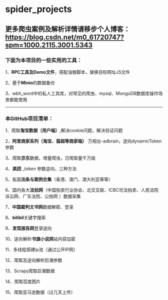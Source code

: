# spider_projects
## 更多爬虫案例及解析详情请移步个人博客：https://blog.csdn.net/m0_61720747?spm=1000.2115.3001.5343

### 下面为本项目的一些实用的工具：

1、**RPC工具及Demo文件**，搭配油猴脚本，替换目标网址JS文件

2、基于**Minio**的数据备份

3、wbh_word中的私人工具库，对常见的爬虫、mysql、MongoDB数据库操作场景都能使用

------

### 本GitHub项目清单：

1、爬取**淘宝数据（用户端）**,解决cookie问题，解决验证问题

2、**阿里商家系列（淘宝、猫超等商家端）** 万相台-adbrain，逆向dynamicToken参数

3、爬取**京东**数据，增量爬虫，日爬取量千万级

4、**美团** _token 参数逆向，三种方法

5、各国**法条与案例合集**（香港、澳门、澳大利亚等等）

6、国内各大**法拍网**（中国拍卖行业协会、北交互联、ICBC司法拍卖、人民法院诉讼网、广东法院、公拍网 ）数据采集

7、**中国裁判文书网**数据解密、登录

8、**bilibil**关键字搜索

9、**发现报告网**登录逆向

10、逆向解析**书旗小说网**站内容加密

11、多线程搭建ip池（通过公开IP网）

12、爬取及逆向解析巨潮参数

13、Scrapy爬取巨潮数据

14、爬取百度图片

15、爬取亚马逊数据（过几天上传）



